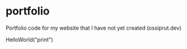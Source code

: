 # portfolio
Portfolio code for my website that I have not yet created (ossiprut.dev)


HelloWorld("print")
